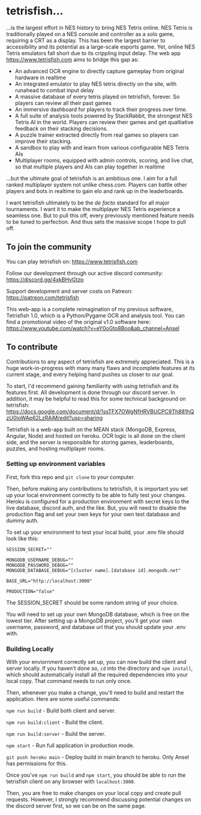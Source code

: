 # tetrisfish...
...is the largest effort in NES history to bring NES Tetris online. NES Tetris is traditionally played on a NES console and controller as a solo game, requiring a CRT as a display. This has been the largest barrier to accessibility and its potential as a large-scale esports game. Yet, online NES Tetris emulators fall short due to its crippling input delay. The web app https://www.tetrisfish.com aims to bridge this gap as:
- An advanced OCR engine to directly capture gameplay from original hardware in realtime
- An integrated emulator to play NES tetris directly on the site, with runahead to combat input delay
- A massive database of every tetris played on tetrisfish, forever. So players can review all their past games
- An immersive dashboard for players to track their progress over time.
- A full suite of analysis tools powered by StackRabbit, the strongest NES Tetris AI in the world. Players can review their games and get qualtiative feedback on their stacking decisions.
- A puzzle trainer extracted directly from real games so players can improve their stacking.
- A sandbox to play with and learn from various configurable NES Tetris AIs
- Multiplayer rooms, equipped with admin controls, scoring, and live chat, so that multiple players and AIs can play together in realtime

...but the ultimate goal of tetrisfish is an ambitious one. I aim for a full ranked multiplayer system not unlike chess.com. Players can battle other players and bots in realtime to gain elo and rank up in the leaderboards.

I want tetrisfish ultimately to be the *de facto* standard for all major tournaments. I want it to make the multiplayer NES Tetris experience a seamless one. But to pull this off, every previously mentioned feature needs to be tuned to perfection. And thus sets the massive scope I hope to pull off.

## To join the community

You can play tetrisfish on: https://www.tetrisfish.com

Follow our development through our active discord community: https://discord.gg/4xkBHvGtzp

Support development and server costs on Patreon: https://patreon.com/tetrisfish

This web-app is a complete reimagination of my previous software, Tetrisfish 1.0, which is a Python/Pygame OCR and analysis tool. You can find a promotional video of the original v1.0 software here: https://www.youtube.com/watch?v=eY0oGto8Boo&ab_channel=Ansel

## To contribute

Contributions to any aspect of tetrisfish are extremely appreciated. This is a huge work-in-progress with many many flaws and incomplete features at its current stage, and every helping hand pushes us closer to our goal.

To start, I'd recommend gaining familiarity with using tetrisfish and its features first. All development is done through our discord server. In addition, it may be helpful to read this for some technical background on tetrisfish: https://docs.google.com/document/d/1ssTFX7OWgNfHRVBUCPC9Th881hQzU0IoWAp62LzRAjM/edit?usp=sharing

Tetrisfish is a web-app built on the MEAN stack (MongoDB, Express, Angular, Node) and hosted on heroku. OCR logic is all done on the client side, and the server is responsible for storing games, leaderboards, puzzles, and hosting multiplayer rooms.

### Setting up environment variables

First, fork this repo and `git clone` to your computer.

Then, before making any contributions to tetrisfish, it is important you set up your local environment correctly to be able to fully test your changes. Heroku is configured for a production environment with secret keys to the live database, discord auth, and the like. But, you will need to disable the production flag and set your own keys for your own test database and dummy auth.

To set up your environment to test your local build, your .env file should look like this:
```
SESSION_SECRET=""

MONGODB_USERNAME_DEBUG=""
MONGODB_PASSWORD_DEBUG=""
MONGODB_DATABASE_DEBUG="[cluster name].[database id].mongodb.net"

BASE_URL="http://localhost:3000"

PRODUCTION="false"
```

The SESSION_SECRET should be some random string of your choice.

You will need to set up your own MongoDB database, which is free on the lowest tier. After setting up a MongoDB project, you'll get your own username, password, and database url that you should update your .env with.

### Building Locally

With your enviornment correctly set up, you can now build the client and server locally. If you haven't done so, `cd` into the directory and `npm install`, which should automatically install all the required dependencies into your local copy. That command needs to run only once.

Then, whenever you make a change, you'll need to build and restart the application. Here are some useful commands:

`npm run build` - Build both client and server.

`npm run build:client` - Build the client.

`npm run build:server` - Build the server.

`npm start` - Run full application in production mode.

`git push heroku main` - Deploy build in main branch to heroku. Only Ansel has permissions for this.

Once you've `npm run build` and `npm start`, you should be able to run the tetrisfish client on any browser with `localhost:3000`.

Then, you are free to make changes on your local copy and create pull requests. However, I strongly recommend discussing potential changes on the discord server first, so we can be on the same page.

